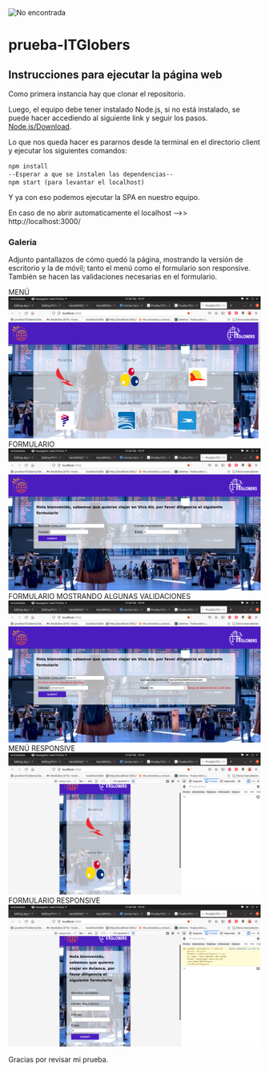 <img src='https://media-exp1.licdn.com/dms/image/C4E0BAQE57T41T0ZR8A/company-logo_200_200/0/1587092424852?e=2159024400&v=beta&t=pAacUw07jjQ2x5PIpOa0dSna4RYbV-bA62jtdZbGQQc' alt='No encontrada'/>

# prueba-ITGlobers

## Instrucciones para ejecutar la página web

Como primera instancia hay que clonar el repositorio.

Luego, el equipo debe tener instalado Node.js, si no está instalado, se puede hacer accediendo al siguiente link y seguir los pasos. [Node.js/Download](https://nodejs.org/es/download/).

Lo que nos queda hacer es pararnos desde la terminal en el directorio client y ejecutar los siguientes comandos:

```
npm install
--Esperar a que se instalen las dependencias--
npm start (para levantar el localhost)
```

Y ya con eso podemos ejecutar la SPA en nuestro equipo. 

En caso de no abrir automaticamente el localhost -->> http://localhost:3000/

### Galeria

Adjunto pantallazos de cómo quedó la página, mostrando la versión de escritorio y la de móvil; tanto 
el menú como el formulario son responsive. También se hacen las validaciones necesarias en el formulario.

 MENÚ
<img src='./img/menu.png' alt='Imagen no encontrada'/>
 FORMULARIO
<img src='./formulario.png' alt='Imagen no encontrada'/>
 FORMULARIO MOSTRANDO ALGUNAS VALIDACIONES
<img src='./validaciones.png' alt='Imagen no encontrada'/>
 MENÚ RESPONSIVE
<img src='./menu_responsive.png' alt='Imagen no encontrada'/>
 FORMULARIO RESPONSIVE
<img src='./formulario_responsive.png' alt='Imagen no encontrada'/>


Gracias por revisar mi prueba. 